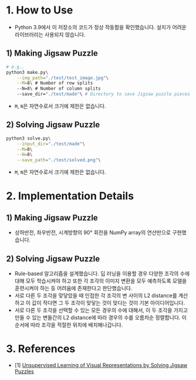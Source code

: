 # 1. How to Use
- Python 3.9에서 이 저장소의 코드가 정상 작동함을 확인했습니다. 설치가 어려운 라이브러리는 사용되지 않습니다.
## 1) Making Jigsaw Puzzle
```bash
# e.g.,
python3 make.py\
    --img_path="./test/test_image.jpg"\
    --M=8\ # Number of row splits
    --N=8\ # Number of column splits
    --save_dir="./test/made"\ # Directory to save Jigsaw puzzle pieces
```
- `M`, `N`은 자연수로서 크기에 제한은 없습니다.
## 2) Solving Jigsaw Puzzle
```bash
python3 solve.py\
    --input_dir="./test/made"\
    --M=8\
    --N=8\
    --save_path="./test/solved.png"\
```
- `M`, `N`은 자연수로서 크기에 제한은 없습니다.

# 2. Implementation Details
## 1) Making Jigsaw Puzzle
- 상하반전, 좌우반전, 시계방향의 90° 회전을 NumPy array의 연산만으로 구현했습니다.
## 2) Solving Jigsaw Puzzle
- Rule-based 알고리즘을 설계했습니다. 딥 러닝을 이용할 경우 다양한 조각의 수에 대해 모두 학습시켜야 하고 또한 각 조각의 이미지 변환을 모두 예측하도록 모델을 훈련시켜야 하는 등 어려움에 존재한다고 판단했습니다.
- 서로 다른 두 조각을 맞닿았을 때 인접한 각 조각의 변 사이의 L2 distance를 계산하고 이 값이 작다면 그 두 조각이 맞닿는 것이 맞다는 것이 기본 아이디어입니다.
- 서로 다른 두 조각을 선택할 수 있는 모든 경우의 수에 대해서, 이 두 조각을 가지고 만들 수 있는 변들간의 L2 distance에 따라 경우의 수를 오름차순 정렬합니다. 이 순서에 따라 조각을 적절한 위치에 배치해나갑니다. 

# 3. References
- [1] [Unsupervised Learning of Visual Representations by Solving Jigsaw Puzzles](https://arxiv.org/abs/1603.09246)
